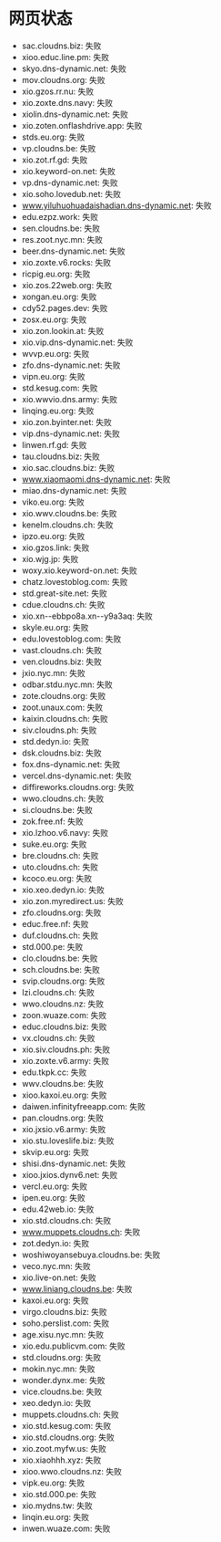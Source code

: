 # 网页状态
- sac.cloudns.biz: 失败
- xioo.educ.line.pm: 失败
- skyo.dns-dynamic.net: 失败
- mov.cloudns.org: 失败
- xio.gzos.rr.nu: 失败
- xio.zoxte.dns.navy: 失败
- xiolin.dns-dynamic.net: 失败
- xio.zoten.onflashdrive.app: 失败
- stds.eu.org: 失败
- vp.cloudns.be: 失败
- xio.zot.rf.gd: 失败
- xio.keyword-on.net: 失败
- vp.dns-dynamic.net: 失败
- xio.soho.lovedub.net: 失败
- www.yiluhuohuadaishadian.dns-dynamic.net: 失败
- edu.ezpz.work: 失败
- sen.cloudns.be: 失败
- res.zoot.nyc.mn: 失败
- beer.dns-dynamic.net: 失败
- xio.zoxte.v6.rocks: 失败
- ricpig.eu.org: 失败
- xio.zos.22web.org: 失败
- xongan.eu.org: 失败
- cdy52.pages.dev: 失败
- zosx.eu.org: 失败
- xio.zon.lookin.at: 失败
- xio.vip.dns-dynamic.net: 失败
- wvvp.eu.org: 失败
- zfo.dns-dynamic.net: 失败
- vipn.eu.org: 失败
- std.kesug.com: 失败
- xio.wwvio.dns.army: 失败
- linqing.eu.org: 失败
- xio.zon.byinter.net: 失败
- vip.dns-dynamic.net: 失败
- linwen.rf.gd: 失败
- tau.cloudns.biz: 失败
- xio.sac.cloudns.biz: 失败
- www.xiaomaomi.dns-dynamic.net: 失败
- miao.dns-dynamic.net: 失败
- viko.eu.org: 失败
- xio.wwv.cloudns.be: 失败
- kenelm.cloudns.ch: 失败
- ipzo.eu.org: 失败
- xio.gzos.link: 失败
- xio.wjg.jp: 失败
- woxy.xio.keyword-on.net: 失败
- chatz.lovestoblog.com: 失败
- std.great-site.net: 失败
- cdue.cloudns.ch: 失败
- xio.xn--ebbpo8a.xn--y9a3aq: 失败
- skyle.eu.org: 失败
- edu.lovestoblog.com: 失败
- vast.cloudns.ch: 失败
- ven.cloudns.biz: 失败
- jxio.nyc.mn: 失败
- odbar.stdu.nyc.mn: 失败
- zote.cloudns.org: 失败
- zoot.unaux.com: 失败
- kaixin.cloudns.ch: 失败
- siv.cloudns.ph: 失败
- std.dedyn.io: 失败
- dsk.cloudns.biz: 失败
- fox.dns-dynamic.net: 失败
- vercel.dns-dynamic.net: 失败
- diffireworks.cloudns.org: 失败
- wwo.cloudns.ch: 失败
- si.cloudns.be: 失败
- zok.free.nf: 失败
- xio.lzhoo.v6.navy: 失败
- suke.eu.org: 失败
- bre.cloudns.ch: 失败
- uto.cloudns.ch: 失败
- kcoco.eu.org: 失败
- xio.xeo.dedyn.io: 失败
- xio.zon.myredirect.us: 失败
- zfo.cloudns.org: 失败
- educ.free.nf: 失败
- duf.cloudns.ch: 失败
- std.000.pe: 失败
- clo.cloudns.be: 失败
- sch.cloudns.be: 失败
- svip.cloudns.org: 失败
- lzi.cloudns.ch: 失败
- wwo.cloudns.nz: 失败
- zoon.wuaze.com: 失败
- educ.cloudns.biz: 失败
- vx.cloudns.ch: 失败
- xio.siv.cloudns.ph: 失败
- xio.zoxte.v6.army: 失败
- edu.tkpk.cc: 失败
- wwv.cloudns.be: 失败
- xioo.kaxoi.eu.org: 失败
- daiwen.infinityfreeapp.com: 失败
- pan.cloudns.org: 失败
- xio.jxsio.v6.army: 失败
- xio.stu.loveslife.biz: 失败
- skvip.eu.org: 失败
- shisi.dns-dynamic.net: 失败
- xioo.jxios.dynv6.net: 失败
- vercl.eu.org: 失败
- ipen.eu.org: 失败
- edu.42web.io: 失败
- xio.std.cloudns.ch: 失败
- www.muppets.cloudns.ch: 失败
- zot.dedyn.io: 失败
- woshiwoyansebuya.cloudns.be: 失败
- veco.nyc.mn: 失败
- xio.live-on.net: 失败
- www.liniang.cloudns.be: 失败
- kaxoi.eu.org: 失败
- virgo.cloudns.biz: 失败
- soho.perslist.com: 失败
- age.xisu.nyc.mn: 失败
- xio.edu.publicvm.com: 失败
- std.cloudns.org: 失败
- mokin.nyc.mn: 失败
- wonder.dynx.me: 失败
- vice.cloudns.be: 失败
- xeo.dedyn.io: 失败
- muppets.cloudns.ch: 失败
- xio.std.kesug.com: 失败
- xio.std.cloudns.org: 失败
- xio.zoot.myfw.us: 失败
- xio.xiaohhh.xyz: 失败
- xioo.wwo.cloudns.nz: 失败
- vipk.eu.org: 失败
- xio.std.000.pe: 失败
- xio.mydns.tw: 失败
- linqin.eu.org: 失败
- inwen.wuaze.com: 失败
